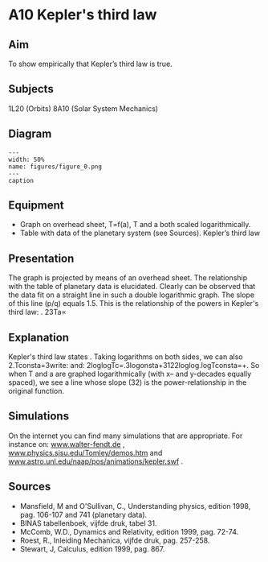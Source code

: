 # A10 Kepler's third law 
    
  
## Aim   
 To show empirically that Kepler’s third law is true.    
  
## Subjects   
 1L20 (Orbits) 8A10 (Solar System Mechanics)   
  
## Diagram   
    
```{figure} figures/figure_0.png  
---  
width: 50%  
name: figures/figure_0.png  
---  
caption  
``` 
    
  
## Equipment   
 
 *  Graph on overhead sheet, T=f(a), T  and a both scaled logarithmically. 
 *  Table with data of the planetary system (see Sources). Kepler’s third law
     
  
## Presentation   
 The graph is projected by means of an overhead sheet. The relationship with the table of planetary data is elucidated. Clearly can be observed that the data fit on a straight line in such a double logarithmic graph. The slope of this line (p/q) equals 1.5. This is the relationship of the powers in Kepler's third law: . 23Ta∝  
  
## Explanation   
 Kepler's third law states . Taking logarithms on both sides, we can also 2.Tconsta=3write:  and: 2loglogTc=.3logonsta+3122loglog.logTconsta=+. So when T and a are graphed logarithmically (with x– and y-decades equally spaced), we see a line whose slope (32) is the power-relationship in the original function.   
  
## Simulations   
 On the internet you can find many simulations that are appropriate. For instance on: www.walter-fendt.de , www.physics.sjsu.edu/Tomley/demos.htm and www.astro.unl.edu/naap/pos/animations/kepler.swf .   
  
## Sources   
 
 *  Mansfield, M and O'Sullivan, C., Understanding physics, edition 1998, pag. 106-107 and 741  (planetary data). 
 *  BINAS tabellenboek, vijfde druk, tabel 31. 
 *  McComb, W.D., Dynamics and Relativity, edition 1999, pag. 72-74. 
 *  Roest, R., Inleiding Mechanica, vijfde druk, pag. 257-258. 
 *  Stewart, J, Calculus, edition 1999, pag. 867.
  